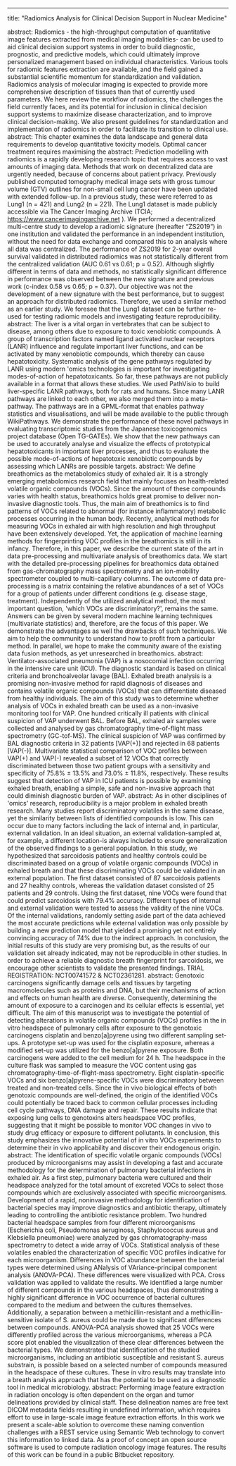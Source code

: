 ---
title: "Radiomics Analysis for Clinical Decision Support in Nuclear Medicine"

abstract: Radiomics - the high-throughput computation of quantitative image features extracted from medical imaging modalities- can be used to aid clinical decision support systems in order to build diagnostic, prognostic, and predictive models, which could ultimately improve personalized management based on individual characteristics. Various tools for radiomic features extraction are available, and the field gained a substantial scientific momentum for standardization and validation. Radiomics analysis of molecular imaging is expected to provide more comprehensive description of tissues than that of currently used parameters. We here review the workflow of radiomics, the challenges the field currently faces, and its potential for inclusion in clinical decision support systems to maximize disease characterization, and to improve clinical decision-making. We also present guidelines for standardization and implementation of radiomics in order to facilitate its transition to clinical use.
abstract: This chapter examines the data landscape and general data requirements to develop quantitative toxicity models. Optimal cancer treatment requires maximising the
abstract: Prediction modelling with radiomics is a rapidly developing research topic that requires access to vast amounts of imaging data. Methods that work on decentralized data are urgently needed, because of concerns about patient privacy. Previously published computed tomography medical image sets with gross tumour volume (GTV) outlines for non-small cell lung cancer have been updated with extended follow-up. In a previous study, these were referred to as Lung1 (n = 421) and Lung2 (n = 221). The Lung1 dataset is made publicly accessible via The Cancer Imaging Archive (TCIA; https://www.cancerimagingarchive.net ). We performed a decentralized multi-centre study to develop a radiomic signature (hereafter “ZS2019”) in one institution and validated the performance in an independent institution, without the need for data exchange and compared this to an analysis where all data was centralized. The performance of ZS2019 for 2-year overall survival validated in distributed radiomics was not statistically different from the centralized validation (AUC 0.61 vs 0.61; p = 0.52). Although slightly different in terms of data and methods, no statistically significant difference in performance was observed between the new signature and previous work (c-index 0.58 vs 0.65; p = 0.37). Our objective was not the development of a new signature with the best performance, but to suggest an approach for distributed radiomics. Therefore, we used a similar method as an earlier study. We foresee that the Lung1 dataset can be further re-used for testing radiomic models and investigating feature reproducibility.
abstract: The liver is a vital organ in vertebrates that can be subject to disease, among others due to exposure to toxic xenobiotic compounds. A group of transcription factors named ligand activated nuclear receptors (LANR) influence and regulate important liver functions, and can be activated by many xenobiotic compounds, which thereby can cause hepatotoxicity. Systematic analysis of the gene pathways regulated by LANR using modern 'omics technologies is important for investigating modes-of-action of hepatotoxicants. So far, these pathways are not publicly available in a format that allows these studies. We used PathVisio to build liver-specific LANR pathways, both for rats and humans. Since many LANR pathways are linked to each other, we also merged them into a meta-pathway. The pathways are in a GPML-format that enables pathway statistics and visualisations, and will be made available to the public through WikiPathways. We demonstrate the performance of these novel pathways in evaluating transcriptomic studies from the Japanese toxicogenomics project database (Open TG-GATEs). We show that the new pathways can be used to accurately analyse and visualize the effects of prototypical hepatotoxicants in important liver processes, and thus to evaluate the possible mode-of-actions of hepatotoxic xenobiotic compounds by assessing which LANRs are possible targets.
abstract: We define breathomics as the metabolomics study of exhaled air. It is a strongly emerging metabolomics research field that mainly focuses on health-related volatile organic compounds (VOCs). Since the amount of these compounds varies with health status, breathomics holds great promise to deliver non-invasive diagnostic tools. Thus, the main aim of breathomics is to find patterns of VOCs related to abnormal (for instance inflammatory) metabolic processes occurring in the human body. Recently, analytical methods for measuring VOCs in exhaled air with high resolution and high throughput have been extensively developed. Yet, the application of machine learning methods for fingerprinting VOC profiles in the breathomics is still in its infancy. Therefore, in this paper, we describe the current state of the art in data pre-processing and multivariate analysis of breathomics data. We start with the detailed pre-processing pipelines for breathomics data obtained from gas-chromatography mass spectrometry and an ion-mobility spectrometer coupled to multi-capillary columns. The outcome of data pre-processing is a matrix containing the relative abundances of a set of VOCs for a group of patients under different conditions (e.g. disease stage, treatment). Independently of the utilized analytical method, the most important question, 'which VOCs are discriminatory?', remains the same. Answers can be given by several modern machine learning techniques (multivariate statistics) and, therefore, are the focus of this paper. We demonstrate the advantages as well the drawbacks of such techniques. We aim to help the community to understand how to profit from a particular method. In parallel, we hope to make the community aware of the existing data fusion methods, as yet unresearched in breathomics.
abstract: Ventilator-associated pneumonia (VAP) is a nosocomial infection occurring in the intensive care unit (ICU). The diagnostic standard is based on clinical criteria and bronchoalveolar lavage (BAL). Exhaled breath analysis is a promising non-invasive method for rapid diagnosis of diseases and contains volatile organic compounds (VOCs) that can differentiate diseased from healthy individuals. The aim of this study was to determine whether analysis of VOCs in exhaled breath can be used as a non-invasive monitoring tool for VAP. One hundred critically ill patients with clinical suspicion of VAP underwent BAL. Before BAL, exhaled air samples were collected and analysed by gas chromatography time-of-flight mass spectrometry (GC-tof-MS). The clinical suspicion of VAP was confirmed by BAL diagnostic criteria in 32 patients [VAP(+)] and rejected in 68 patients [VAP(-)]. Multivariate statistical comparison of VOC profiles between VAP(+) and VAP(-) revealed a subset of 12 VOCs that correctly discriminated between those two patient groups with a sensitivity and specificity of 75.8\% ± 13.5\% and 73.0\% ± 11.8\%, respectively. These results suggest that detection of VAP in ICU patients is possible by examining exhaled breath, enabling a simple, safe and non-invasive approach that could diminish diagnostic burden of VAP.
abstract: As in other disciplines of 'omics' research, reproducibility is a major problem in exhaled breath research. Many studies report discriminatory volatiles in the same disease, yet the similarity between lists of identified compounds is low. This can occur due to many factors including the lack of internal and, in particular, external validation. In an ideal situation, an external validation-sampled at, for example, a different location-is always included to ensure generalization of the observed findings to a general population. In this study, we hypothesized that sarcoidosis patients and healthy controls could be discriminated based on a group of volatile organic compounds (VOCs) in exhaled breath and that these discriminating VOCs could be validated in an external population. The first dataset consisted of 87 sarcoidosis patients and 27 healthy controls, whereas the validation dataset consisted of 25 patients and 29 controls. Using the first dataset, nine VOCs were found that could predict sarcoidosis with 79.4\% accuracy. Different types of internal and external validation were tested to assess the validity of the nine VOCs. Of the internal validations, randomly setting aside part of the data achieved the most accurate predictions while external validation was only possible by building a new prediction model that yielded a promising yet not entirely convincing accuracy of 74\% due to the indirect approach. In conclusion, the initial results of this study are very promising but, as the results of our validation set already indicated, may not be reproducible in other studies. In order to achieve a reliable diagnostic breath fingerprint for sarcoidosis, we encourage other scientists to validate the presented findings. TRIAL REGISTRATION: NCT00741572 \& NCT02361281.
abstract: Genotoxic carcinogens significantly damage cells and tissues by targeting macromolecules such as proteins and DNA, but their mechanisms of action and effects on human health are diverse. Consequently, determining the amount of exposure to a carcinogen and its cellular effects is essential, yet difficult. The aim of this manuscript was to investigate the potential of detecting alterations in volatile organic compounds (VOCs) profiles in the in vitro headspace of pulmonary cells after exposure to the genotoxic carcinogens cisplatin and benzo[a]pyrene using two different sampling set-ups. A prototype set-up was used for the cisplatin exposure, whereas a modified set-up was utilized for the benzo[a]pyrene exposure. Both carcinogens were added to the cell medium for 24 h. The headspace in the culture flask was sampled to measure the VOC content using gas chromatography-time-of-flight-mass spectrometry. Eight cisplatin-specific VOCs and six benzo[a]pyrene-specific VOCs were discriminatory between treated and non-treated cells. Since the in vivo biological effects of both genotoxic compounds are well-defined, the origin of the identified VOCs could potentially be traced back to common cellular processes including cell cycle pathways, DNA damage and repair. These results indicate that exposing lung cells to genotoxins alters headspace VOC profiles, suggesting that it might be possible to monitor VOC changes in vivo to study drug efficacy or exposure to different pollutants. In conclusion, this study emphasizes the innovative potential of in vitro VOCs experiments to determine their in vivo applicability and discover their endogenous origin.
abstract: The identification of specific volatile organic compounds (VOCs) produced by microorganisms may assist in developing a fast and accurate methodology for the determination of pulmonary bacterial infections in exhaled air. As a first step, pulmonary bacteria were cultured and their headspace analyzed for the total amount of excreted VOCs to select those compounds which are exclusively associated with specific microorganisms. Development of a rapid, noninvasive methodology for identification of bacterial species may improve diagnostics and antibiotic therapy, ultimately leading to controlling the antibiotic resistance problem. Two hundred bacterial headspace samples from four different microorganisms (Escherichia coli, Pseudomonas aeruginosa, Staphylococcus aureus and Klebsiella pneumoniae) were analyzed by gas chromatography-mass spectrometry to detect a wide array of VOCs. Statistical analysis of these volatiles enabled the characterization of specific VOC profiles indicative for each microorganism. Differences in VOC abundance between the bacterial types were determined using ANalysis of VAriance-principal component analysis (ANOVA-PCA). These differences were visualized with PCA. Cross validation was applied to validate the results. We identified a large number of different compounds in the various headspaces, thus demonstrating a highly significant difference in VOC occurrence of bacterial cultures compared to the medium and between the cultures themselves. Additionally, a separation between a methicillin-resistant and a methicillin-sensitive isolate of S. aureus could be made due to significant differences between compounds. ANOVA-PCA analysis showed that 25 VOCs were differently profiled across the various microorganisms, whereas a PCA score plot enabled the visualization of these clear differences between the bacterial types. We demonstrated that identification of the studied microorganisms, including an antibiotic susceptible and resistant S. aureus substrain, is possible based on a selected number of compounds measured in the headspace of these cultures. These in vitro results may translate into a breath analysis approach that has the potential to be used as a diagnostic tool in medical microbiology.
abstract: Performing image feature extraction in radiation oncology is often dependent on the organ and tumor delineations provided by clinical staff. These delineation names are free text DICOM metadata fields resulting in undefined information, which requires effort to use in large-scale image feature extraction efforts. In this work we present a scale-able solution to overcome these naming convention challenges with a REST service using Semantic Web technology to convert this information to linked data. As a proof of concept an open source software is used to compute radiation oncology image features. The results of this work can be found in a public Bitbucket repository.